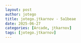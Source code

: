 ```yaml
---
layout: post
author: jotego
title: jotego.jtkarnov - 5a1beae
date: 2025-06-27
categories: [Arcade, jtkarnov]
tags: [jotego.jtkarnov]
---
```


